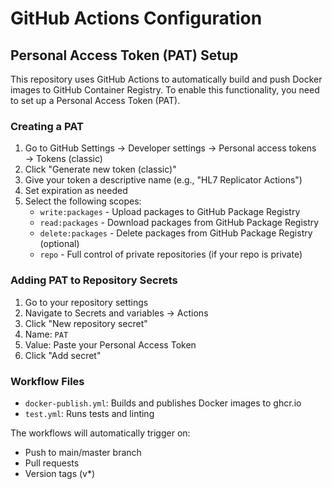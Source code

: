 # GitHub Actions Configuration

## Personal Access Token (PAT) Setup

This repository uses GitHub Actions to automatically build and push Docker images to GitHub Container Registry. To enable this functionality, you need to set up a Personal Access Token (PAT).

### Creating a PAT

1. Go to GitHub Settings → Developer settings → Personal access tokens → Tokens (classic)
2. Click "Generate new token (classic)"
3. Give your token a descriptive name (e.g., "HL7 Replicator Actions")
4. Set expiration as needed
5. Select the following scopes:
   - `write:packages` - Upload packages to GitHub Package Registry
   - `read:packages` - Download packages from GitHub Package Registry
   - `delete:packages` - Delete packages from GitHub Package Registry (optional)
   - `repo` - Full control of private repositories (if your repo is private)

### Adding PAT to Repository Secrets

1. Go to your repository settings
2. Navigate to Secrets and variables → Actions
3. Click "New repository secret"
4. Name: `PAT`
5. Value: Paste your Personal Access Token
6. Click "Add secret"

### Workflow Files

- `docker-publish.yml`: Builds and publishes Docker images to ghcr.io
- `test.yml`: Runs tests and linting

The workflows will automatically trigger on:
- Push to main/master branch
- Pull requests
- Version tags (v*)